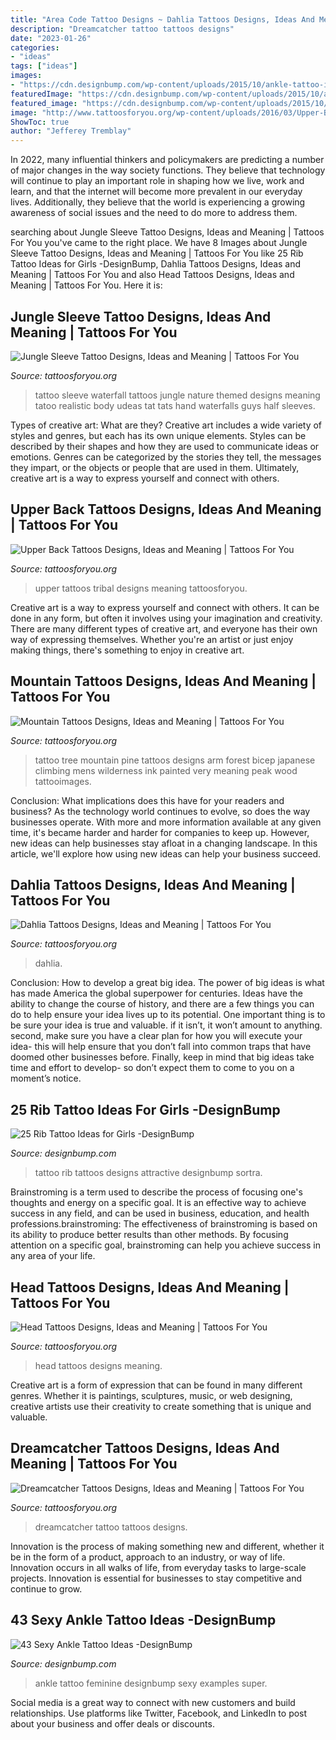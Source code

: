 ```yaml
---
title: "Area Code Tattoo Designs ~ Dahlia Tattoos Designs, Ideas And Meaning"
description: "Dreamcatcher tattoo tattoos designs"
date: "2023-01-26"
categories:
- "ideas"
tags: ["ideas"]
images:
- "https://cdn.designbump.com/wp-content/uploads/2015/10/ankle-tattoo-ideas41.jpg"
featuredImage: "https://cdn.designbump.com/wp-content/uploads/2015/10/ankle-tattoo-ideas41.jpg"
featured_image: "https://cdn.designbump.com/wp-content/uploads/2015/10/ankle-tattoo-ideas41.jpg"
image: "http://www.tattoosforyou.org/wp-content/uploads/2016/03/Upper-Back-Tribal-Tattoos.jpg"
ShowToc: true
author: "Jefferey Tremblay"
---
```



In 2022, many influential thinkers and policymakers are predicting a number of major changes in the way society functions. They believe that technology will continue to play an important role in shaping how we live, work and learn, and that the internet will become more prevalent in our everyday lives. Additionally, they believe that the world is experiencing a growing awareness of social issues and the need to do more to address them.

	

		
searching about Jungle Sleeve Tattoo Designs, Ideas and Meaning | Tattoos For You you've came to the right place. We have 8 Images about Jungle Sleeve Tattoo Designs, Ideas and Meaning | Tattoos For You like 25 Rib Tattoo Ideas for Girls -DesignBump, Dahlia Tattoos Designs, Ideas and Meaning | Tattoos For You and also Head Tattoos Designs, Ideas and Meaning | Tattoos For You. Here it is:
		
    
## Jungle Sleeve Tattoo Designs, Ideas And Meaning | Tattoos For You

<img loading=lazy src="http://www.tattoosforyou.org/wp-content/uploads/2017/10/Jungle-Themed-Tattoo-Sleeve.jpg" onerror="this.onerror=null;this.src='https://tse4.mm.bing.net/th?id=OIP.B8ZBxRaP4hjqYgMSmRmItQAAAA&amp;pid=15.1';" alt="Jungle Sleeve Tattoo Designs, Ideas and Meaning | Tattoos For You">

_Source: tattoosforyou.org_

>tattoo sleeve waterfall tattoos jungle nature themed designs meaning tatoo realistic body udeas tat tats hand waterfalls guys half sleeves. 

	

Types of creative art: What are they?
Creative art includes a wide variety of styles and genres, but each has its own unique elements. Styles can be described by their shapes and how they are used to communicate ideas or emotions. Genres can be categorized by the stories they tell, the messages they impart, or the objects or people that are used in them. Ultimately, creative art is a way to express yourself and connect with others.

    
## Upper Back Tattoos Designs, Ideas And Meaning | Tattoos For You

<img loading=lazy src="http://www.tattoosforyou.org/wp-content/uploads/2016/03/Upper-Back-Tribal-Tattoos.jpg" onerror="this.onerror=null;this.src='https://tse1.mm.bing.net/th?id=OIP.ORoXn8dPoe3iCeUQ8M3_igHaJ4&amp;pid=15.1';" alt="Upper Back Tattoos Designs, Ideas and Meaning | Tattoos For You">

_Source: tattoosforyou.org_

>upper tattoos tribal designs meaning tattoosforyou. 

	

Creative art is a way to express yourself and connect with others. It can be done in any form, but often it involves using your imagination and creativity. There are many different types of creative art, and everyone has their own way of expressing themselves. Whether you're an artist or just enjoy making things, there's something to enjoy in creative art.

    
## Mountain Tattoos Designs, Ideas And Meaning | Tattoos For You

<img loading=lazy src="http://www.tattoosforyou.org/wp-content/uploads/2016/05/Mountain-Tattoo-Pictures.jpg" onerror="this.onerror=null;this.src='https://tse1.mm.bing.net/th?id=OIP.OpqFc6GbLYAj12yODCiWdgHaFe&amp;pid=15.1';" alt="Mountain Tattoos Designs, Ideas and Meaning | Tattoos For You">

_Source: tattoosforyou.org_

>tattoo tree mountain pine tattoos designs arm forest bicep japanese climbing mens wilderness ink painted very meaning peak wood tattooimages. 

	

Conclusion: What implications does this have for your readers and business?
As the technology world continues to evolve, so does the way businesses operate. With more and more information available at any given time, it's became harder and harder for companies to keep up. However, new ideas can help businesses stay afloat in a changing landscape. In this article, we'll explore how using new ideas can help your business succeed.

    
## Dahlia Tattoos Designs, Ideas And Meaning | Tattoos For You

<img loading=lazy src="https://www.tattoosforyou.org/wp-content/uploads/2016/03/Dahlia-Tattoos.jpg" onerror="this.onerror=null;this.src='https://tse1.mm.bing.net/th?id=OIP.9bm_PVuODtEEXZ73K5Ac_wHaJ6&amp;pid=15.1';" alt="Dahlia Tattoos Designs, Ideas and Meaning | Tattoos For You">

_Source: tattoosforyou.org_

>dahlia. 

	

Conclusion: How to develop a great big idea.
The power of big ideas is what has made America the global superpower for centuries. Ideas have the ability to change the course of history, and there are a few things you can do to help ensure your idea lives up to its potential.
One important thing is to be sure your idea is true and valuable. if it isn’t, it won’t amount to anything. second, make sure you have a clear plan for how you will execute your idea- this will help ensure that you don’t fall into common traps that have doomed other businesses before. Finally, keep in mind that big ideas take time and effort to develop- so don’t expect them to come to you on a moment’s notice.

    
## 25 Rib Tattoo Ideas For Girls -DesignBump

<img loading=lazy src="https://designbump.com/wp-content/uploads/2015/10/rib013.jpg" onerror="this.onerror=null;this.src='https://tse2.mm.bing.net/th?id=OIP.0p5dyD_0t52W4kr3U60HdgHaLH&amp;pid=15.1';" alt="25 Rib Tattoo Ideas for Girls -DesignBump">

_Source: designbump.com_

>tattoo rib tattoos designs attractive designbump sortra. 

	

Brainstroming is a term used to describe the process of focusing one's thoughts and energy on a specific goal. It is an effective way to achieve success in any field, and can be used in business, education, and health professions.brainstroming: The effectiveness of brainstroming is based on its ability to produce better results than other methods. By focusing attention on a specific goal, brainstroming can help you achieve success in any area of your life.

    
## Head Tattoos Designs, Ideas And Meaning | Tattoos For You

<img loading=lazy src="http://www.tattoosforyou.org/wp-content/uploads/2016/05/Head-Tattoos.jpg" onerror="this.onerror=null;this.src='https://tse2.mm.bing.net/th?id=OIP.1-fnfHRID0z5mrx7jW4JYwHaLH&amp;pid=15.1';" alt="Head Tattoos Designs, Ideas and Meaning | Tattoos For You">

_Source: tattoosforyou.org_

>head tattoos designs meaning. 

	

Creative art is a form of expression that can be found in many different genres. Whether it is paintings, sculptures, music, or web designing, creative artists use their creativity to create something that is unique and valuable.

    
## Dreamcatcher Tattoos Designs, Ideas And Meaning | Tattoos For You

<img loading=lazy src="http://www.tattoosforyou.org/wp-content/uploads/2013/09/Tattoo-Dreamcatcher-565x1024.jpg" onerror="this.onerror=null;this.src='https://tse4.mm.bing.net/th?id=OIP.xns40uqBFOM7VNM__HnHGQHaNb&amp;pid=15.1';" alt="Dreamcatcher Tattoos Designs, Ideas and Meaning | Tattoos For You">

_Source: tattoosforyou.org_

>dreamcatcher tattoo tattoos designs. 

	

Innovation is the process of making something new and different, whether it be in the form of a product, approach to an industry, or way of life. Innovation occurs in all walks of life, from everyday tasks to large-scale projects. Innovation is essential for businesses to stay competitive and continue to grow.

    
## 43 Sexy Ankle Tattoo Ideas -DesignBump

<img loading=lazy src="https://cdn.designbump.com/wp-content/uploads/2015/10/ankle-tattoo-ideas41.jpg" onerror="this.onerror=null;this.src='https://tse1.mm.bing.net/th?id=OIP.dW3Z47Rh6xgNbUEKQiczdQHaJ4&amp;pid=15.1';" alt="43 Sexy Ankle Tattoo Ideas -DesignBump">

_Source: designbump.com_

>ankle tattoo feminine designbump sexy examples super. 

	

Social media is a great way to connect with new customers and build relationships. Use platforms like Twitter, Facebook, and LinkedIn to post about your business and offer deals or discounts.

